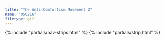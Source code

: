 ```yaml
---
title: "The Anti-Comfortism Movement 2"
name: "050216"
filetype: gif
---
```


{% include "partials/nav-strips.html" %}
{% include "partials/strip.html" %}